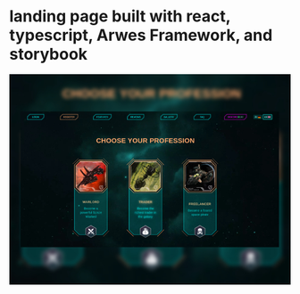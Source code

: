 # landing page built with react, typescript, Arwes Framework, and storybook

![alt text](https://raw.githubusercontent.com/me-safty/universe-dawn-landing-page/master/landingpage.jpg)
